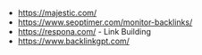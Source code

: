 - https://majestic.com/
- https://www.seoptimer.com/monitor-backlinks/
- https://respona.com/ - Link Building
- https://www.backlinkgpt.com/

